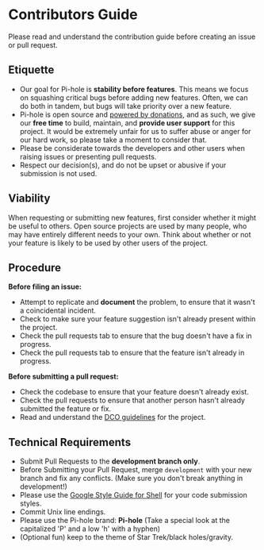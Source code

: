 # Contributors Guide

Please read and understand the contribution guide before creating an issue or pull request.

## Etiquette

- Our goal for Pi-hole is **stability before features**.  This means we focus on squashing critical bugs before adding new features.  Often, we can do both in tandem, but bugs will take priority over a new feature.
- Pi-hole is open source and [powered by donations](https://pi-hole.net/donate/), and as such, we give our **free time** to build, maintain, and **provide user support** for this project.  It would be extremely unfair for us to suffer abuse or anger for our hard work, so please take a moment to consider that.
- Please be considerate towards the developers and other users when raising issues or presenting pull requests.
- Respect our decision(s), and do not be upset or abusive if your submission is not used.

## Viability

When requesting or submitting new features, first consider whether it might be useful to others. Open source projects are used by many people, who may have entirely different needs to your own. Think about whether or not your feature is likely to be used by other users of the project.

## Procedure

**Before filing an issue:**

- Attempt to replicate and **document** the problem, to ensure that it wasn't a coincidental incident.
- Check to make sure your feature suggestion isn't already present within the project.
- Check the pull requests tab to ensure that the bug doesn't have a fix in progress.
- Check the pull requests tab to ensure that the feature isn't already in progress.

**Before submitting a pull request:**

- Check the codebase to ensure that your feature doesn't already exist.
- Check the pull requests to ensure that another person hasn't already submitted the feature or fix.
- Read and understand the [DCO guidelines](https://github.com/pi-hole/pi-hole/wiki/Contributing-to-the-project) for the project.

## Technical Requirements

- Submit Pull Requests to the **development branch only**.
- Before Submitting your Pull Request, merge `development` with your new branch and fix any conflicts. (Make sure you don't break anything in development!)
- Please use the [Google Style Guide for Shell](https://google.github.io/styleguide/shell.xml) for your code submission styles.
- Commit Unix line endings.
- Please use the Pi-hole brand: **Pi-hole** (Take a special look at the capitalized 'P' and a low 'h' with a hyphen)
- (Optional fun) keep to the theme of Star Trek/black holes/gravity.

